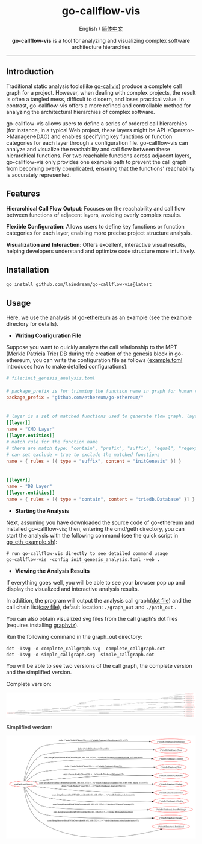 <div align="center">

<h1 align="center">go-callflow-vis</h1>

English / [简体中文](README_zh.md)

<p align="center"><b>go-callflow-vis</b> is a tool for analyzing and visualizing complex software architecture hierarchies</p>

---

</div>

## Introduction

Traditional static analysis tools(like [go-callvis](https://github.com/ondrajz/go-callvis)) produce a complete call graph for a project. However, when dealing with complex projects, the result is often a tangled mess, difficult to discern, and loses practical value. In contrast, go-callflow-vis offers a more refined and controllable method for analyzing the architectural hierarchies of complex software.

go-callflow-vis allows users to define a series of ordered call hierarchies (for instance, in a typical Web project, these layers might be API->Operator->Manager->DAO) and enables specifying key functions or function categories for each layer through a configuration file. go-callflow-vis can analyze and visualize the reachability and call flow between these hierarchical functions. For two reachable functions across adjacent layers, go-callflow-vis only provides one example path to prevent the call graph from becoming overly complicated, ensuring that the functions' reachability is accurately represented.

## Features

**Hierarchical Call Flow Output**: Focuses on the reachability and call flow between functions of adjacent layers, avoiding overly complex results.

**Flexible Configuration**: Allows users to define key functions or function categories for each layer, enabling more precise project structure analysis.

**Visualization and Interaction**: Offers excellent, interactive visual results, helping developers understand and optimize code structure more intuitively.

## Installation

```shell
go install github.com/laindream/go-callflow-vis@latest
```

## Usage

Here, we use the analysis of [go-ethereum](https://github.com/ethereum/go-ethereum) as an example (see the [example](example) directory for details).

- **Writing Configuration File**

Suppose you want to quickly analyze the call relationship to the MPT (Merkle Patricia Trie) DB during the creation of the genesis block in go-ethereum, you can write the configuration file as follows ([example.toml](example.toml) introduces how to make detailed configurations):

```toml
# file:init_genesis_analysis.toml

# package_prefix is for trimming the function name in graph for human readability
package_prefix = "github.com/ethereum/go-ethereum/"


# layer is a set of matched functions used to generate flow graph. layers must be defined in order.
[[layer]]
name = "CMD Layer"
[[layer.entities]]
# match rule for the function name
# there are match type: "contain", "prefix", "suffix", "equal", "regexp", default to use "equal" if not set type
# can set exclude = true to exclude the matched functions
name = { rules = [{ type = "suffix", content = "initGenesis" }] }


[[layer]]
name = "DB Layer"
[[layer.entities]]
name = { rules = [{ type = "contain", content = "triedb.Database" }] }
```

- **Starting the Analysis**

Next, assuming you have downloaded the source code of go-ethereum and installed go-callflow-vis; then, entering the cmd/geth directory, you can start the analysis with the following command (see the quick script in [go_eth_example.sh](example/go_eth_example.sh)):

```shell
# run go-callflow-vis directly to see detailed command usage
go-callflow-vis -config init_genesis_analysis.toml -web .
```

- **Viewing the Analysis Results**

If everything goes well, you will be able to see your browser pop up and display the visualized and interactive analysis results.

In addition, the program will output the analysis call graph([dot file](example/graph_out)) and the call chain list([csv file](example/path_out)), default location: `./graph_out` and `./path_out` .

You can also obtain visualized svg files from the call graph's dot files (requires installing [graphviz](https://graphviz.org/)).

Run the following command in the graph_out directory:

```shell
dot -Tsvg -o complete_callgraph.svg  complete_callgraph.dot
dot -Tsvg -o simple_callgraph.svg  simple_callgraph.dot
```

You will be able to see two versions of the call graph, the complete version and the simplified version.

Complete version:

![complete_callgraph](example/graph_out/complete_callgraph.svg)

Simplified version:

![simple_callgraph](example/graph_out/simple_callgraph.svg)
